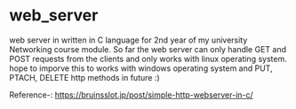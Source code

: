 # web_server
web server in written in C language for 2nd year of my university Networking course module. So far the web server can only handle GET and POST requests from the clients and only works with linux operating system. hope to imporve this to works with windows operating system and PUT, PTACH, DELETE http methods in future :)

Reference-: https://bruinsslot.jp/post/simple-http-webserver-in-c/
